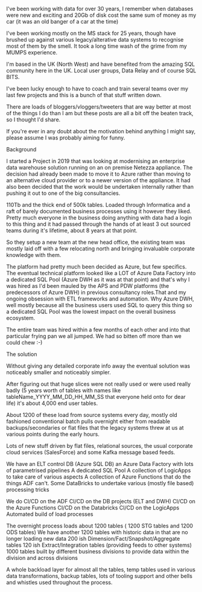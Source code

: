 

I've been working with data for over 30 years, I remember when databases were new and exciting and 20Gb of disk cost the same sum of money as my car (it was an old banger of a car at the time)

I've been working mostly on the MS stack for 25 years, though have brushed up against various legacy/alterative data systems to recognise most of them by the smell. It took a long time wash of the grime from my MUMPS experience.

I'm based in the UK (North West) and have benefited from the amazing SQL community here in the UK. Local user groups, Data Relay and of course SQL BITS. 

I've been lucky enough to have to coach and train several teams over my last few projects and this is a bunch of that stuff written down. 

There are loads of bloggers/vloggers/tweeters that are way better at most of the things I do than I am but these posts are all a bit off the beaten track, so I thought I'd share.

If you're ever in any doubt about the motivation behind anything I might say, please assume I was probably aiming for funny.






Background

I started a Project in 2019 that was looking at modernising an enterprise data warehouse solution running on an on premise Netezza appliance. The decision had already been made to move it to Azure rather than moving to an alternative cloud provider or to a newer version of the appliance. It had also been decided that the work would be undertaken internally rather than pushing it out to one of the big consultancies.

110Tb and the thick end of 500k tables. Loaded through Informatica and a raft of barely documented business processes using it however they liked. Pretty much everyone in the business doing anything with data had a login to this thing and it had passed through the hands of at least 3 out sourced teams during it's lifetime, about 8 years at that point. 

So they setup a new team at the new head office, the existing team was mostly laid off with a few relocating north and bringing invaluable corporate knowledge with them.

The platform had pretty much been decided as Azure, but few specifics. The eventual technical platform looked like a LOT of Azure Data Factory into a dedicated SQL Pool (Azure DWH as it was at that point) and that's why I was hired as I'd been mauled by the APS and PDW platforms (the predecessors of Azure DWH) in previous consultancy roles.That and my ongoing obsession with ETL frameworks and automation. Why Azure DWH, well mostly because all the business users used SQL to query this thing so a dedicated SQL Pool was the lowest impact on the overall business ecosystem.

The entire team was hired within a few months of each other and into that particular frying pan we all jumped. We had so bitten off more than we could chew :-)



The solution

Without giving any detailed corporate info away the eventual solution was noticeably smaller and noticeably simpler.

After figuring out that huge slices were not really used or were used really badly (5 years worth of tables with names like tableName_YYYY_MM_DD_HH_MM_SS that everyone held onto for dear life) it's about 4,000 end user tables.

About 1200 of these load from source systems every day, mostly old fashioned conventional batch pulls overnight either from readable backups/secondaries or flat files that the legacy systems threw at us at various points during the early hours.

Lots of new stuff driven by flat files, relational sources, the usual corporate cloud services (SalesForce) and some Kafka message based feeds. 

We have 
	an ELT control DB (Azure SQL DB) 
	an Azure Data Factory with lots of parametrised pipelines
	A dedicated SQL Pool
	A collection of LogicApps to take care of various aspects
	A collection of Azure Functions that do the things ADF can't.
	Some DataBricks to undertake various (mostly file based) processing tricks
	
We do
	CI/CD on the ADF
	CI/CD on the DB projects (ELT and DWH)
	CI/CD on the Azure Functions
	CI/CD on the Databricks
	CI/CD on the LogicApps
	Automated build of load processes	

The overnight process loads about 1200 tables ( 1200 STG tables and 1200 ODS tables)
We have another 1200 tables with historic data in that are no longer loading new data
200 ish Dimension/Fact/Snapshot/Aggregate tables
120 ish Extract/Integration tables (providing feeds to other systems)
1000 tables built by different business divisions to provide data within the division and across divisions

A whole backload layer for almost all the tables, temp tables used in various data transformations, backup tables, lots of tooling support and other bells and whistles used throughout the process.




